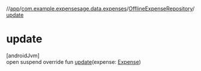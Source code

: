 //[app](../../../index.md)/[com.example.expensesage.data.expenses](../index.md)/[OfflineExpenseRepository](index.md)/[update](update.md)

# update

[androidJvm]\
open suspend override fun [update](update.md)(expense: [Expense](../-expense/index.md))
